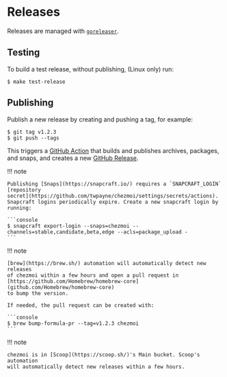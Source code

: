 # Releases

Releases are managed with [`goreleaser`](https://goreleaser.com/).

## Testing

To build a test release, without publishing, (Linux only) run:

```console
$ make test-release
```

## Publishing

Publish a new release by creating and pushing a tag, for example:

```console
$ git tag v1.2.3
$ git push --tags
```

This triggers a [GitHub Action](https://github.com/twpayne/chezmoi/actions)
that builds and publishes archives, packages, and snaps, and creates a new
[GitHub Release](https://github.com/twpayne/chezmoi/releases).

!!! note

    Publishing [Snaps](https://snapcraft.io/) requires a `SNAPCRAFT_LOGIN`
    [repository
    secret](https://github.com/twpayne/chezmoi/settings/secrets/actions).
    Snapcraft logins periodically expire. Create a new snapcraft login by
    running:

    ```console
    $ snapcraft export-login --snaps=chezmoi --channels=stable,candidate,beta,edge --acls=package_upload -
    ```

!!! note

    [brew](https://brew.sh/) automation will automatically detect new releases
    of chezmoi within a few hours and open a pull request in
    [https://github.com/Homebrew/homebrew-core](github.com/Homebrew/homebrew-core)
    to bump the version.

    If needed, the pull request can be created with:

    ```console
    $ brew bump-formula-pr --tag=v1.2.3 chezmoi
    ```

!!! note

    chezmoi is in [Scoop](https://scoop.sh/)'s Main bucket. Scoop's automation
    will automatically detect new releases within a few hours.

